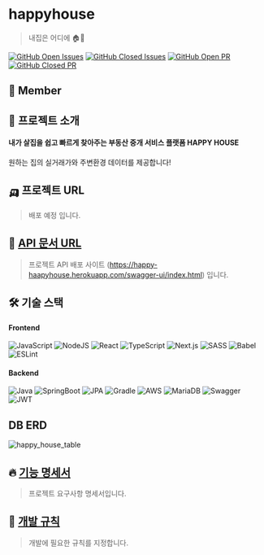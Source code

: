# happyhouse
> 내집은 어디에 🏠🔎
<!-- ![banner](https://user-images.githubusercontent.com/38778829/99610310-e99e0980-2a54-11eb-9ecf-a928d5a836f7.jpg) -->


[![GitHub Open Issues](https://img.shields.io/github/issues-raw/hoa0217/happyhouse?style=flat-square&color=green)](https://github.com/hoa0217/happyhouse/issues) [![GitHub Closed Issues](https://img.shields.io/github/issues-closed-raw/hoa0217/happyhouse?style=flat-square&color=red)](https://github.com/hoa0217/happyhouse/issues) [![GitHub Open PR](https://img.shields.io/github/issues-pr-raw/hoa0217/happyhouse?style=flat-square&color=green)](https://github.com/hoa0217/happyhouse/issues) [![GitHub Closed PR](https://img.shields.io/github/issues-pr-raw/hoa0217/happyhouse?style=flat-square&color=red)](https://github.com/hoa0217/happyhouse/issues)

## 👬 Member


## 📌 프로젝트 소개
#### 내가 살집을 쉽고 빠르게 찾아주는 부동산 중개 서비스 플랫폼 HAPPY HOUSE
원하는 집의 실거래가와 주변환경 데이터를 제공합니다!

## 🛺 프로젝트 URL
> 배포 예정 입니다.
 
## 🎯 [API 문서 URL](https://happy-haapyhouse.herokuapp.com/swagger-ui/index.html)
> 프로젝트 API 배포 사이트 (https://happy-haapyhouse.herokuapp.com/swagger-ui/index.html) 입니다.
## 🛠 기술 스택
#### Frontend
![JavaScript](https://img.shields.io/badge/javascript-%23323330.svg?style=flat&logo=javascript&logoColor=%23F7DF1E) ![NodeJS](https://img.shields.io/badge/node.js-6DA55F?style=flat&logo=node.js&logoColor=white) ![React](https://img.shields.io/badge/react-%2320232a.svg?style=flat&logo=react&logoColor=%2361DAFB) ![TypeScript](https://img.shields.io/badge/typescript-%23007ACC.svg?style=flat&logo=typescript&logoColor=white) ![Next.js](https://img.shields.io/badge/Next.js-000000?style=flat&logo=next.js) 
![SASS](https://img.shields.io/badge/SASS-hotpink.svg?style=flat&logo=SASS&logoColor=white) ![Babel](https://img.shields.io/badge/Babel-F9DC3e?style=flat&logo=babel&logoColor=black) 	![ESLint](https://img.shields.io/badge/ESLint-4B3263?style=flat&logo=eslint&logoColor=white)


#### Backend
![Java](https://img.shields.io/badge/Java-11-007396?style=flat) ![SpringBoot](https://img.shields.io/badge/SpringBoot-2.6.9-6DB33F?style=flat&logo=Spring) ![JPA](https://img.shields.io/badge/JPA-20336B?style=flat) ![Gradle](https://img.shields.io/badge/Gradle-02303A.svg?style=flat&logo=Gradle&logoColor=white) 
![AWS](https://img.shields.io/badge/AWS-%23FF9900.svg?style=flat&logo=amazon-aws&logoColor=white) ![MariaDB](https://img.shields.io/badge/MariaDB-003545?style=flat&logo=mariadb&logoColor=white) ![Swagger](https://img.shields.io/badge/-Swagger-%23Clojure?style=flat&logo=swagger&logoColor=white) ![JWT](https://img.shields.io/badge/JWT-black?style=plat&logo=JSON%20web%20tokens)

## DB ERD
![happy_house_table](https://user-images.githubusercontent.com/48192141/191943864-c9e906fe-76fd-4c9f-bdb0-575b183c619b.png)


## 🔥 [기능 명세서](https://futuristic-iodine-84f.notion.site/c89aa776dc064e7e90a5731efb8e6ca0)
> 프로젝트 요구사항 명세서입니다.
## 📖 [개발 규칙](https://futuristic-iodine-84f.notion.site/1917e92cc8854c24874fa04e9c4bbe77)
> 개발에 필요한 규칙를 지정합니다.
